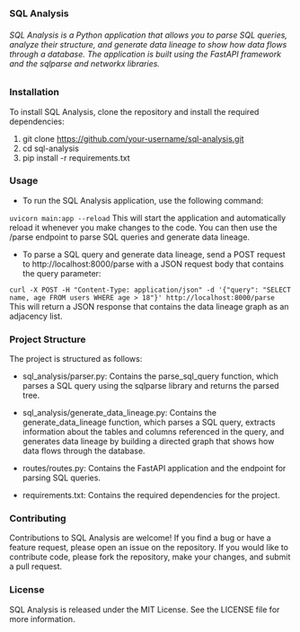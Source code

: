 ### SQL Analysis
###### SQL Analysis is a Python application that allows you to parse SQL queries, analyze their structure, and generate data lineage to show how data flows through a database. The application is built using the FastAPI framework and the sqlparse and networkx libraries.

### Installation
To install SQL Analysis, clone the repository and install the required dependencies:

1. git clone https://github.com/your-username/sql-analysis.git
2. cd sql-analysis
3. pip install -r requirements.txt

### Usage
* To run the SQL Analysis application, use the following command:

``` uvicorn main:app --reload ```
This will start the application and automatically reload it whenever you make changes to the code. You can then use the /parse endpoint to parse SQL queries and generate data lineage.

* To parse a SQL query and generate data lineage, send a POST request to http://localhost:8000/parse with a JSON request body that contains the query parameter:

``` curl -X POST -H "Content-Type: application/json" -d '{"query": "SELECT name, age FROM users WHERE age > 18"}' http://localhost:8000/parse ```
This will return a JSON response that contains the data lineage graph as an adjacency list.

### Project Structure
The project is structured as follows:

* sql_analysis/parser.py: Contains the parse_sql_query function, which parses a SQL query using the sqlparse library and returns the parsed tree.

* sql_analysis/generate_data_lineage.py: Contains the generate_data_lineage function, which parses a SQL query, extracts information about the tables and columns referenced in the query, and generates data lineage by building a directed graph that shows how data flows through the database.

* routes/routes.py: Contains the FastAPI application and the endpoint for parsing SQL queries.

* requirements.txt: Contains the required dependencies for the project.

### Contributing
Contributions to SQL Analysis are welcome! If you find a bug or have a feature request, please open an issue on the repository. If you would like to contribute code, please fork the repository, make your changes, and submit a pull request.

### License
SQL Analysis is released under the MIT License. See the LICENSE file for more information.